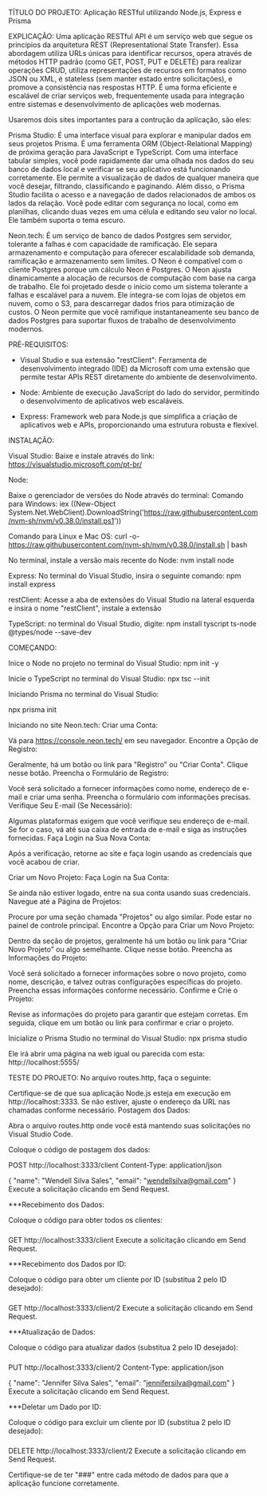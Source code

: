 TÍTULO DO PROJETO:
Aplicação RESTful utilizando Node.js, Express e Prisma






EXPLICAÇÃO:
Uma aplicação RESTful API é um serviço web que segue os princípios da arquitetura REST (Representational State Transfer). Essa abordagem utiliza URLs únicas para identificar recursos, opera através de métodos HTTP padrão (como GET, POST, PUT e DELETE) para realizar operações CRUD, utiliza representações de recursos em formatos como JSON ou XML, é stateless (sem manter estado entre solicitações), e promove a consistência nas respostas HTTP. É uma forma eficiente e escalável de criar serviços web, frequentemente usada para integração entre sistemas e desenvolvimento de aplicações web modernas.

Usaremos dois sites importantes para a contrução da aplicação, são eles:

Prisma Studio:
É uma interface visual para explorar e manipular dados em seus projetos Prisma. É uma ferramenta ORM (Object-Relational Mapping) de próxima geração para JavaScript e TypeScript. Com uma interface tabular simples, você pode rapidamente dar uma olhada nos dados do seu banco de dados local e verificar se seu aplicativo está funcionando corretamente. Ele permite a visualização de dados de qualquer maneira que você desejar, filtrando, classificando e paginando. Além disso, o Prisma Studio facilita o acesso e a navegação de dados relacionados de ambos os lados da relação. Você pode editar com segurança no local, como em planilhas, clicando duas vezes em uma célula e editando seu valor no local. Ele também suporta o tema escuro.

Neon.tech:
É um serviço de banco de dados Postgres sem servidor, tolerante a falhas e com capacidade de ramificação. Ele separa armazenamento e computação para oferecer escalabilidade sob demanda, ramificação e armazenamento sem limites. O Neon é compatível com o cliente Postgres porque um cálculo Neon é Postgres. O Neon ajusta dinamicamente a alocação de recursos de computação com base na carga de trabalho. Ele foi projetado desde o início como um sistema tolerante a falhas e escalável para a nuvem. Ele integra-se com lojas de objetos em nuvem, como o S3, para descarregar dados frios para otimização de custos. O Neon permite que você ramifique instantaneamente seu banco de dados Postgres para suportar fluxos de trabalho de desenvolvimento modernos.






PRÉ-REQUISITOS:

- Visual Studio e sua extensão "restClient":
Ferramenta de desenvolvimento integrado (IDE) da Microsoft com uma extensão que permite testar APIs REST diretamente do ambiente de desenvolvimento.

- Node: 
Ambiente de execução JavaScript do lado do servidor, permitindo o desenvolvimento de aplicativos web escaláveis.

- Express:
Framework web para Node.js que simplifica a criação de aplicativos web e APIs, proporcionando uma estrutura robusta e flexível.






INSTALAÇÃO:

Visual Studio:
Baixe e instale através do link:
https://visualstudio.microsoft.com/pt-br/

Node:

Baixe o gerenciador de versões do Node através do terminal:
Comando para Windows:
iex ((New-Object System.Net.WebClient).DownloadString('https://raw.githubusercontent.com/nvm-sh/nvm/v0.38.0/install.ps1'))

Comando para Linux e Mac OS:
curl -o- https://raw.githubusercontent.com/nvm-sh/nvm/v0.38.0/install.sh | bash


No terminal, instale a versão mais recente do Node:
nvm install node


Express:
No terminal do Visual Studio, insira o seguinte comando:
npm install express


restClient:
Acesse a aba de extensões do Visual Studio na lateral esquerda e insira o nome "restClient", instale a extensão


TypeScript:
no terminal do Visual Studio, digite:
npm install tyscript ts-node @types/node --save-dev






COMEÇANDO:

Inice o Node no projeto no terminal do Visual Studio:
npm init -y

Inicie o TypeScript no terminal do Visual Studio:
npx tsc --init

Iniciando Prisma no terminal do Visual Studio:

npx prisma init

Iniciando no site Neon.tech:
Criar uma Conta:

Vá para https://console.neon.tech/ em seu navegador.
Encontre a Opção de Registro:

Geralmente, há um botão ou link para "Registro" ou "Criar Conta". Clique nesse botão.
Preencha o Formulário de Registro:

Você será solicitado a fornecer informações como nome, endereço de e-mail e criar uma senha. Preencha o formulário com informações precisas.
Verifique Seu E-mail (Se Necessário):

Algumas plataformas exigem que você verifique seu endereço de e-mail. Se for o caso, vá até sua caixa de entrada de e-mail e siga as instruções fornecidas.
Faça Login na Sua Nova Conta:

Após a verificação, retorne ao site e faça login usando as credenciais que você acabou de criar.

Criar um Novo Projeto:
Faça Login na Sua Conta:

Se ainda não estiver logado, entre na sua conta usando suas credenciais.
Navegue até a Página de Projetos:

Procure por uma seção chamada "Projetos" ou algo similar. Pode estar no painel de controle principal.
Encontre a Opção para Criar um Novo Projeto:

Dentro da seção de projetos, geralmente há um botão ou link para "Criar Novo Projeto" ou algo semelhante. Clique nesse botão.
Preencha as Informações do Projeto:

Você será solicitado a fornecer informações sobre o novo projeto, como nome, descrição, e talvez outras configurações específicas do projeto. Preencha essas informações conforme necessário.
Confirme e Crie o Projeto:

Revise as informações do projeto para garantir que estejam corretas. Em seguida, clique em um botão ou link para confirmar e criar o projeto.


Inicialize o Prisma Studio no terminal do Visual Studio:
npx prisma studio

Ele irá abrir uma página na web igual ou parecida com esta:
http://localhost:5555/






TESTE DO PROJETO:
No arquivo routes.http, faça o seguinte:

Certifique-se de que sua aplicação Node.js esteja em execução em http://localhost:3333. Se não estiver, ajuste o endereço da URL nas chamadas conforme necessário.
Postagem dos Dados:

Abra o arquivo routes.http onde você está mantendo suas solicitações no Visual Studio Code.

Coloque o código de postagem dos dados:

POST http://localhost:3333/client
Content-Type: application/json

{
  "name": "Wendell Silva Sales",
  "email": "wendellsilva@gmail.com"
}
Execute a solicitação clicando em Send Request.


***Recebimento dos Dados:

Coloque o código para obter todos os clientes:

###
GET http://localhost:3333/client
Execute a solicitação clicando em Send Request.

***Recebimento dos Dados por ID:

Coloque o código para obter um cliente por ID (substitua 2 pelo ID desejado):

###
GET http://localhost:3333/client/2
Execute a solicitação clicando em Send Request.

***Atualização de Dados:

Coloque o código para atualizar dados (substitua 2 pelo ID desejado):

###
PUT http://localhost:3333/client/2
Content-Type: application/json

{
  "name": "Jennifer Silva Sales",
  "email": "jennifersilva@gmail.com"
}
Execute a solicitação clicando em Send Request.

***Deletar um Dado por ID:

Coloque o código para excluir um cliente por ID (substitua 2 pelo ID desejado):

###
DELETE http://localhost:3333/client/2
Execute a solicitação clicando em Send Request.

Certifique-se de ter "###" entre cada método de dados para que a aplicação funcione corretamente.
